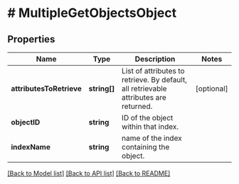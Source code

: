 # # MultipleGetObjectsObject

## Properties

Name | Type | Description | Notes
------------ | ------------- | ------------- | -------------
**attributesToRetrieve** | **string[]** | List of attributes to retrieve. By default, all retrievable attributes are returned. | [optional]
**objectID** | **string** | ID of the object within that index. |
**indexName** | **string** | name of the index containing the object. |

[[Back to Model list]](../../README.md#models) [[Back to API list]](../../README.md#endpoints) [[Back to README]](../../README.md)
